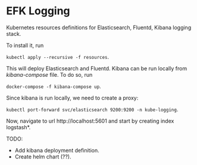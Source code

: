 # EFK Logging

Kubernetes resources definitions for Elasticsearch, Fluentd, Kibana logging stack.

To install it, run 

`kubectl apply --recursive -f resources`.

This will deploy Elasticsearch and Fluentd.
Kibana can be run locally from *kibana-compose* file.
To do so, run

`docker-compose -f kibana-compose up`.

Since kibana is run locally, we need to create a proxy:

`kubectl port-forward svc/elasticsearch 9200:9200 -n kube-logging`.

Now, navigate to url http://localhost:5601 and start by creating index logstash*.

TODO:
- Add kibana deployment definition.
- Create helm chart (??).
 
